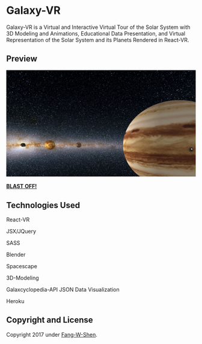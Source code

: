# Galaxy-VR

Galaxy-VR is a Virtual and Interactive Virtual Tour of the Solar System with 3D Modeling and Animations, Educational Data Presentation, and Virtual Representation of the Solar System and its Planets Rendered in React-VR.

## Preview

[![PREVIEW](https://github.com/fang-w-shen/Galaxy-VR/blob/master/static_assets/preview.png)](https://galaxy-vr.herokuapp.com/)


**[BLAST OFF!](https://galaxy-vr.herokuapp.com/)**

## Technologies Used

React-VR

JSX/JQuery

SASS

Blender

Spacescape

3D-Modeling

Galaxcyclopedia-API JSON Data Visualization

Heroku

## Copyright and License
Copyright 2017 under [Fang-W-Shen](https://github.com/fang-w-shen).
